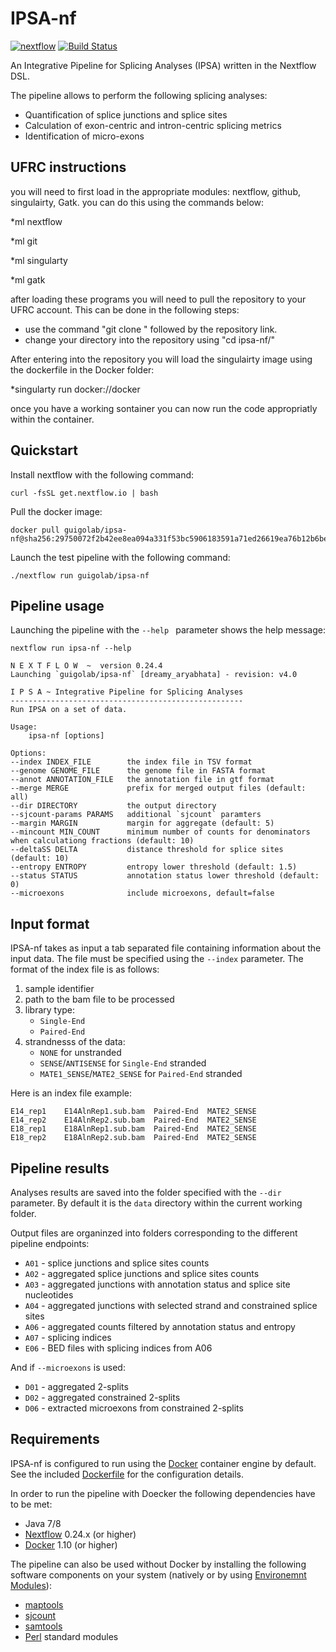 # IPSA-nf

[![nextflow](https://img.shields.io/badge/nextflow-%E2%89%A50.24.0-blue.svg)](http://nextflow.io)
[![Build Status](https://travis-ci.org/guigolab/ipsa-nf.svg?branch=master)](https://travis-ci.org/guigolab/ipsa-nf)

An Integrative Pipeline for Splicing Analyses (IPSA) written in the Nextflow DSL.

The pipeline allows to perform the following splicing analyses:

* Quantification of splice junctions and splice sites
* Calculation of exon-centric and intron-centric splicing metrics
* Identification of micro-exons

## UFRC instructions 

you will need to first load in the appropriate modules: nextflow, github, singulairty, Gatk. you can do this using the commands below:

*ml nextflow

*ml git

*ml singularty

*ml gatk

after loading these programs you will need to pull the repository to your UFRC account. This can be done in the following steps:

* use the command "git clone " followed by the repository link.
* change your directory into the repository using "cd ipsa-nf/"

After entering into the repository you will load the singulairty image using the dockerfile in the Docker folder:

*singularty run docker://docker

once you have a working sontainer you can now run the code appropriatly within the container. 

## Quickstart
Install nextflow with the following command:
```
curl -fsSL get.nextflow.io | bash
```

Pull the docker image:
```
docker pull guigolab/ipsa-nf@sha256:29750072f2b42ee8ea094a331f53bc5906183591a71ed26619ea76b12b6be3ed
```

Launch the test pipeline with the following command:
```
./nextflow run guigolab/ipsa-nf
```

## Pipeline usage

Launching the pipeline with the `--help ` parameter shows the help message:

```
nextflow run ipsa-nf --help
```

```
N E X T F L O W  ~  version 0.24.4
Launching `guigolab/ipsa-nf` [dreamy_aryabhata] - revision: v4.0

I P S A ~ Integrative Pipeline for Splicing Analyses
----------------------------------------------------
Run IPSA on a set of data.

Usage: 
    ipsa-nf [options]

Options:
--index INDEX_FILE        the index file in TSV format
--genome GENOME_FILE      the genome file in FASTA format
--annot ANNOTATION_FILE   the annotation file in gtf format
--merge MERGE             prefix for merged output files (default: all)
--dir DIRECTORY           the output directory
--sjcount-params PARAMS   additional `sjcount` paramters
--margin MARGIN           margin for aggregate (default: 5)
--mincount MIN_COUNT      minimum number of counts for denominators when calculationg fractions (default: 10)
--deltaSS DELTA           distance threshold for splice sites (default: 10)
--entropy ENTROPY         entropy lower threshold (default: 1.5)
--status STATUS           annotation status lower threshold (default: 0)
--microexons              include microexons, default=false
```

## Input format

IPSA-nf takes as input a tab separated file containing information about the input data. The file must be specified using the `--index` parameter. The format of the index file is as follows:

1. sample identifier
2. path to the bam file to be processed
3. library type:
	* `Single-End`
	* `Paired-End`
4. strandnesss of the data:
	* `NONE` for unstranded
	* `SENSE`/`ANTISENSE` for `Single-End` stranded
	* `MATE1_SENSE`/`MATE2_SENSE` for `Paired-End` stranded

Here is an index file example:

```
E14_rep1	E14AlnRep1.sub.bam	Paired-End	MATE2_SENSE
E14_rep2	E14AlnRep2.sub.bam	Paired-End	MATE2_SENSE
E18_rep1	E18AlnRep1.sub.bam	Paired-End	MATE2_SENSE
E18_rep2	E18AlnRep2.sub.bam	Paired-End	MATE2_SENSE
```

## Pipeline results

Analyses results are saved into the folder specified with the `--dir` parameter. By default it is the `data` directory within the current working folder.

Output files are organinzed into folders corresponding to the different pipeline endpoints:

* `A01` - splice junctions and splice sites counts
* `A02` - aggregated splice junctions and splice sites counts
* `A03` - aggregated junctions with annotation status and splice site nucleotides
* `A04` - aggregated junctions with selected strand and constrained splice sites
* `A06` - aggregated counts filtered by annotation status and entropy
* `A07` - splicing indices
* `E06` - BED files with splicing indices from A06

And if `--microexons` is used:

* `D01` - aggregated 2-splits
* `D02` - aggregated constrained 2-splits
* `D06` - extracted microexons from constrained 2-splits

## Requirements

IPSA-nf is configured to run using the [Docker](https://www.docker.com/) container engine by default. See the included 
[Dockerfile](docker/Dockerfile) for the configuration details. 

In order to run the pipeline with Doecker the following dependencies have to be met:

* Java 7/8
* [Nextflow](https://www.nextflow.io) 0.24.x (or higher)
* [Docker](https://www.docker.com/) 1.10 (or higher)

The pipeline can also be used without Docker by installing the following software components on your system (natively or by using [Environemnt Modules](http://modules.sourceforge.net/)):

* [maptools](https://github.com/pervouchine/maptools)
* [sjcount](https://github.com/pervouchine/sjcount)
* [samtools](https://github.com/samtools/samtools)
* [Perl](http://www.perl.org/) standard modules
